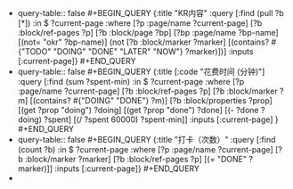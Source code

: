 - query-table:: false
  #+BEGIN_QUERY
  {:title "KR内容"
   :query [:find (pull ?b [*])
           :in $ ?current-page
           :where
           [?p :page/name ?current-page]
           [?b :block/ref-pages ?p]
           [?b :block/page ?bp]
           [?bp :page/name ?bp-name]
           [(not= "okr" ?bp-name)]
           (not [?b :block/marker ?marker]
           [(contains? #{"TODO" "DOING" "DONE" "LATER" "NOW"} ?marker)])]
   :inputs [:current-page]}
  #+END_QUERY
- query-table:: false
  #+BEGIN_QUERY
  {:title [:code "花费时间 (分钟)"]
  :query [:find (sum ?spent-min)
               :in $ ?current-page
                            :where
                            [?p :page/name ?current-page]
                            [?b :block/ref-pages ?p]
                            [?b :block/marker ?m]
                            [(contains? #{"DOING" "DONE"} ?m)]
                            [?b :block/properties ?prop]
                            [(get ?prop "doing") ?doing]
                            [(get ?prop "done") ?done]
                            [(- ?done ?doing) ?spent]
                            [(/ ?spent 60000) ?spent-min]]
                :inputs [:current-page]
  }
  #+END_QUERY
- query-table:: false
  #+BEGIN_QUERY
  {:title "打卡（次数）"
   :query [:find (count ?b)
           :in $ ?current-page
           :where
           [?p :page/name ?current-page]
           [?b :block/marker ?marker]
           [?b :block/ref-pages ?p]
           [(= "DONE" ?marker)]]
   :inputs [:current-page]}
  #+END_QUERY
-